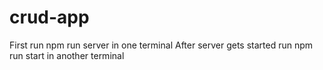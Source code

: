 # crud-app

First run npm run server in one terminal
After server gets started run npm run start in another terminal
